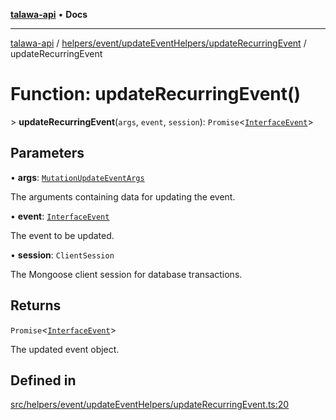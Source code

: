 [**talawa-api**](../../../../../README.md) • **Docs**

***

[talawa-api](../../../../../modules.md) / [helpers/event/updateEventHelpers/updateRecurringEvent](../README.md) / updateRecurringEvent

# Function: updateRecurringEvent()

\> **updateRecurringEvent**(`args`, `event`, `session`): `Promise`\<[`InterfaceEvent`](../../../../../models/Event/interfaces/InterfaceEvent.md)\>

## Parameters

• **args**: [`MutationUpdateEventArgs`](../../../../../types/generatedGraphQLTypes/type-aliases/MutationUpdateEventArgs.md)

The arguments containing data for updating the event.

• **event**: [`InterfaceEvent`](../../../../../models/Event/interfaces/InterfaceEvent.md)

The event to be updated.

• **session**: `ClientSession`

The Mongoose client session for database transactions.

## Returns

`Promise`\<[`InterfaceEvent`](../../../../../models/Event/interfaces/InterfaceEvent.md)\>

The updated event object.

## Defined in

[src/helpers/event/updateEventHelpers/updateRecurringEvent.ts:20](https://github.com/PalisadoesFoundation/talawa-api/blob/d0c167bb942c4778fba221c2cdd27665fc7dbf61/src/helpers/event/updateEventHelpers/updateRecurringEvent.ts#L20)
